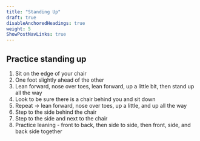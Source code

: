 ```yaml
---
title: "Standing Up"
draft: true
disableAnchoredHeadings: true
weight: 5
ShowPostNavLinks: true
---
```

## Practice standing up

1. Sit on the edge of your chair
2. One foot slightly ahead of the other
3. Lean forward, nose over toes, lean forward, up a little bit, then stand up all the way
4. Look to be sure there is a chair behind you and sit down
5. Repeat -> lean forward, nose over toes, up a little, and up all the way
6. Step to the side behind the chair
7. Step to the side and next to the chair
8. Practice leaning - front to back, then side to side, then front, side, and back side together
